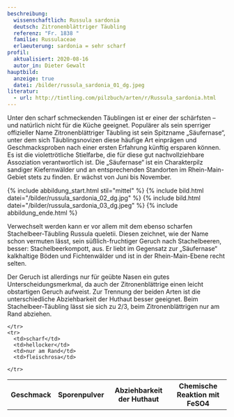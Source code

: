 ```yaml
---
beschreibung:
  wissenschaftlich: Russula sardonia
  deutsch: Zitronenblättriger Täubling
  referenz: "Fr. 1838 "
  familie: Russulaceae
  erlaeuterung: sardonia = sehr scharf
profil:
  aktualisiert: 2020-08-16
  autor_in: Dieter Gewalt
hauptbild:
  anzeige: true
  datei: /bilder/russula_sardonia_01_dg.jpeg
literatur:
  - url: http://tintling.com/pilzbuch/arten/r/Russula_sardonia.html
---
```

Unter den scharf schmeckenden Täublingen ist er einer der schärfsten – und natürlich nicht für die Küche geeignet. Populärer als sein sperriger offizieller Name Zitronenblättriger Täubling ist sein Spitzname „Säufernase“, unter dem sich Täublingsnovizen diese häufige Art einprägen und Geschmacksproben nach einer ersten Erfahrung künftig ersparen können. Es ist die violettrötliche Stielfarbe, die für diese gut nachvollziehbare Assoziation verantwortlich ist. Die „Säufernase“ ist ein Charakterpilz sandiger Kiefernwälder und an entsprechenden Standorten im Rhein-Main-Gebiet stets zu finden. Er wächst von Juni bis November.

{% include abbildung_start.html stil="mittel" %}
{% include bild.html datei="/bilder/russula_sardonia_02_dg.jpg" %}
{% include bild.html datei="/bilder/russula_sardonia_03_dg.jpeg" %}
{% include abbildung_ende.html %}

Verwechselt werden kann er vor allem mit dem ebenso scharfen Stachelbeer-Täubling Russula queletii. Diesen zeichnet, wie der Name schon vermuten lässt, sein süßlich-fruchtiger Geruch nach Stachelbeeren, besser: Stachelbeerkompott, aus. Er liebt im Gegensatz zur „Säufernase“ kalkhaltige Böden und Fichtenwälder und ist in der Rhein-Main-Ebene recht selten.

Der Geruch ist allerdings nur für geübte Nasen ein gutes Unterscheidungsmerkmal, da auch der Zitronenblättrige einen leicht obstartigen Geruch aufweist. Zur Trennung der beiden Arten ist die unterschiedliche Abziehbarkeit der Huthaut besser geeignet. Beim Stachelbeer-Täubling lässt sie sich zu 2/3, beim Zitronenblättrigen nur am Rand abziehen.

<div class="table-responsive">
  <table class="table taeubling">
    <tr>
      <th rowspan="2">Geschmack</th>
      <th rowspan="2">Sporenpulver</th>
      <th rowspan="2">Abziehbarkeit der Huthaut</th>
      <th colspan="3" class="text-center">Chemische Reaktion mit FeSO4</th>
    </tr>
    <tr>
      
      
    </tr>
    <tr>
      <td>scharf</td>
      <td>hellocker</td>
      <td>nur am Rand</td>
      <td>fleischrosa</td>
       
    </tr>
  </table>
</div>